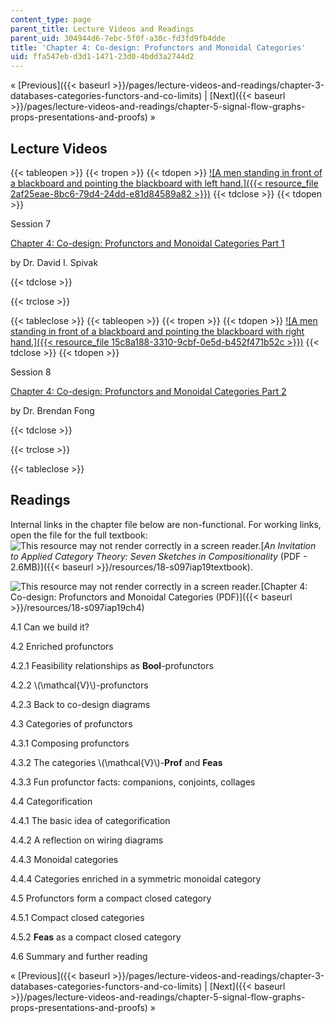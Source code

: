 ```yaml
---
content_type: page
parent_title: Lecture Videos and Readings
parent_uid: 304944d6-7ebc-5f0f-a30c-fd3fd9fb4dde
title: 'Chapter 4: Co-design: Profunctors and Monoidal Categories'
uid: ffa547eb-d3d1-1471-23d0-4bdd3a2744d2
---
```


« [Previous]({{< baseurl >}}/pages/lecture-videos-and-readings/chapter-3-databases-categories-functors-and-co-limits) | [Next]({{< baseurl >}}/pages/lecture-videos-and-readings/chapter-5-signal-flow-graphs-props-presentations-and-proofs) » 

Lecture Videos
--------------

{{< tableopen >}}
{{< tropen >}}
{{< tdopen >}}
[![A men standing in front of a blackboard and pointing the blackboard with left hand.]({{< resource_file 2af25eae-8bc6-79d4-24dd-e81d84589a82 >}})](https://www.youtube.com/watch?v=4Uqgsy3zrjs&index=7&list=PLhgq-BqyZ7i5lOqOqqRiS0U5SwTmPpHQ5)
{{< tdclose >}}
{{< tdopen >}}


Session 7

[Chapter 4: Co-design: Profunctors and Monoidal Categories Part 1](https://www.youtube.com/watch?v=4Uqgsy3zrjs&index=7&list=PLhgq-BqyZ7i5lOqOqqRiS0U5SwTmPpHQ5)

by Dr. David I. Spivak


{{< tdclose >}}

{{< trclose >}}

{{< tableclose >}}
{{< tableopen >}}
{{< tropen >}}
{{< tdopen >}}
[![A men standing in front of a blackboard and pointing the blackboard with right hand.]({{< resource_file 15c8a188-3310-9cbf-0e5d-b452f471b52c >}})](https://www.youtube.com/watch?v=92Xp1z9PwJM&list=PLhgq-BqyZ7i5lOqOqqRiS0U5SwTmPpHQ5&index=8)
{{< tdclose >}}
{{< tdopen >}}


Session 8

[Chapter 4: Co-design: Profunctors and Monoidal Categories Part 2](https://www.youtube.com/watch?v=92Xp1z9PwJM&list=PLhgq-BqyZ7i5lOqOqqRiS0U5SwTmPpHQ5&index=8)

by Dr. Brendan Fong


{{< tdclose >}}

{{< trclose >}}

{{< tableclose >}}

Readings
--------

Internal links in the chapter file below are non-functional. For working links, open the file for the full textbook: ![This resource may not render correctly in a screen reader.](/images/inacessible.gif)[_An Invitation to Applied Category Theory: Seven Sketches in Compositionality_ (PDF - 2.6MB)]({{< baseurl >}}/resources/18-s097iap19textbook).

![This resource may not render correctly in a screen reader.](/images/inacessible.gif)[Chapter 4: Co-design: Profunctors and Monoidal Categories (PDF)]({{< baseurl >}}/resources/18-s097iap19ch4)

4.1 Can we build it?

4.2 Enriched profunctors

4.2.1 Feasibility relationships as **Bool**\-profunctors

4.2.2 \\(\\mathcal{V}\\)-profunctors

4.2.3 Back to co-design diagrams

4.3 Categories of profunctors

4.3.1 Composing profunctors

4.3.2 The categories \\(\\mathcal{V}\\)-**Prof** and **Feas**

4.3.3 Fun profunctor facts: companions, conjoints, collages

4.4 Categorification

4.4.1 The basic idea of categorification

4.4.2 A reflection on wiring diagrams

4.4.3 Monoidal categories

4.4.4 Categories enriched in a symmetric monoidal category

4.5 Profunctors form a compact closed category

4.5.1 Compact closed categories

4.5.2 **Feas** as a compact closed category

4.6 Summary and further reading

« [Previous]({{< baseurl >}}/pages/lecture-videos-and-readings/chapter-3-databases-categories-functors-and-co-limits) | [Next]({{< baseurl >}}/pages/lecture-videos-and-readings/chapter-5-signal-flow-graphs-props-presentations-and-proofs) »